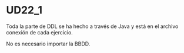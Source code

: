 # UD22_1

Toda la parte de DDL se ha hecho a través de Java y está en el archivo conexión de cada ejercicio.

No es necesario importar la BBDD.
